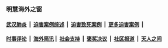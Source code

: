 
### 明慧海外之窗

####  [武汉肺炎](indexes/365.md?t=01030600) &nbsp;|&nbsp;  [迫害案例综述](indexes/328.md?t=01030600) &nbsp;|&nbsp; [迫害致死案例](indexes/277.md?t=01030600)  &nbsp;|&nbsp; [更多迫害案例](indexes/81.md?t=01030600)  &nbsp;|&nbsp; 
####  [时事评论](indexes/251.md?t=01030600) &nbsp;|&nbsp; [海外简讯](indexes/245.md?t=01030600)&nbsp;|&nbsp;  [社会支持](indexes/140.md?t=01030600) &nbsp;|&nbsp; [褒奖决议](indexes/282.md?t=01030600) &nbsp;|&nbsp; [社区报道](indexes/91.md?t=01030600)  &nbsp;|&nbsp; [天人之间](indexes/78.md?t=01030600) 

